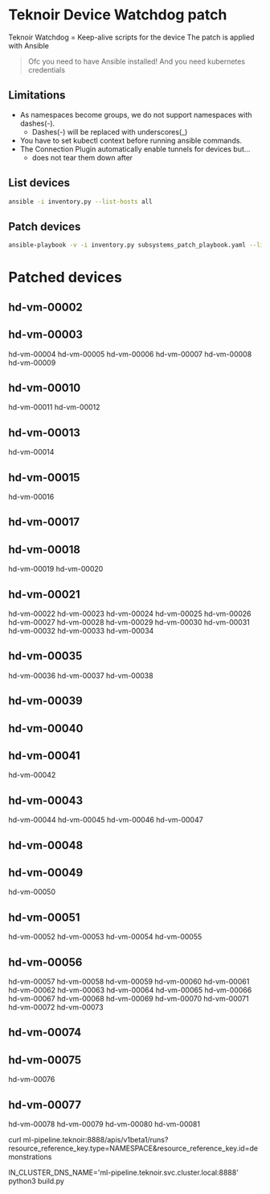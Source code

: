 # Teknoir Device Watchdog patch
Teknoir Watchdog = Keep-alive scripts for the device
The patch is applied with Ansible

> Ofc you need to have Ansible installed!
> And you need kubernetes credentials

## Limitations
* As namespaces become groups, we do not support namespaces with dashes(-).
  * Dashes(-) will be replaced with underscores(_)
* You have to set kubectl context before running ansible commands.
* The Connection Plugin automatically enable tunnels for devices but...
  * does not tear them down after
    
## List devices
```bash
ansible -i inventory.py --list-hosts all
```

## Patch devices
```bash
ansible-playbook -v -i inventory.py subsystems_patch_playbook.yaml --limit avangard_production-hd-vm-00016,avangard_production-hd-vm-00034,avangard_production-hd-vm-00078
```

# Patched devices
## hd-vm-00002
## hd-vm-00003
hd-vm-00004
hd-vm-00005
hd-vm-00006
hd-vm-00007
hd-vm-00008
hd-vm-00009
## hd-vm-00010
hd-vm-00011
hd-vm-00012
## hd-vm-00013
hd-vm-00014
## hd-vm-00015
hd-vm-00016
## hd-vm-00017
## hd-vm-00018
hd-vm-00019
hd-vm-00020
## hd-vm-00021
hd-vm-00022
hd-vm-00023
hd-vm-00024
hd-vm-00025
hd-vm-00026
hd-vm-00027
hd-vm-00028
hd-vm-00029
hd-vm-00030
hd-vm-00031
hd-vm-00032
hd-vm-00033
hd-vm-00034
## hd-vm-00035
hd-vm-00036
hd-vm-00037
hd-vm-00038
## hd-vm-00039
## hd-vm-00040
## hd-vm-00041
hd-vm-00042
## hd-vm-00043
hd-vm-00044
hd-vm-00045
hd-vm-00046
hd-vm-00047
## hd-vm-00048
## hd-vm-00049
hd-vm-00050
## hd-vm-00051
hd-vm-00052
hd-vm-00053
hd-vm-00054
hd-vm-00055
## hd-vm-00056
hd-vm-00057
hd-vm-00058
hd-vm-00059
hd-vm-00060
hd-vm-00061
hd-vm-00062
hd-vm-00063
hd-vm-00064
hd-vm-00065
hd-vm-00066
hd-vm-00067
hd-vm-00068
hd-vm-00069
hd-vm-00070
hd-vm-00071
hd-vm-00072
hd-vm-00073
## hd-vm-00074
## hd-vm-00075
hd-vm-00076
## hd-vm-00077
hd-vm-00078
hd-vm-00079
hd-vm-00080
hd-vm-00081


curl ml-pipeline.teknoir:8888/apis/v1beta1/runs?resource_reference_key.type=NAMESPACE\&resource_reference_key.id=demonstrations

IN_CLUSTER_DNS_NAME='ml-pipeline.teknoir.svc.cluster.local:8888' python3 build.py